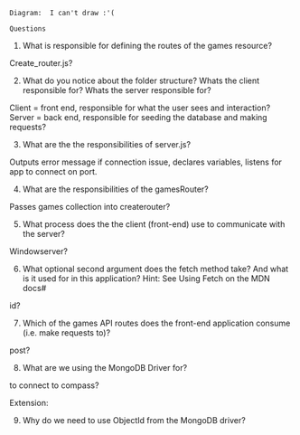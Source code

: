     Diagram:  I can't draw :'(
    
    Questions

1.  What is responsible for defining the routes of the games resource?

Create_router.js?

2.  What do you notice about the folder structure? Whats the client responsible for? Whats the server responsible for?

Client = front end, responsible for what the user sees and interaction?   Server = back end, responsible for seeding the database and making requests?

3.  What are the the responsibilities of server.js?

Outputs error message if connection issue, declares variables, listens for app to connect on port.

4.  What are the responsibilities of the gamesRouter?

Passes games collection into createrouter?

5.  What process does the the client (front-end) use to communicate with the server?

Windowserver?

6.  What optional second argument does the fetch method take? And what is it used for in this application? Hint: See Using Fetch on the MDN docs#

id?

7.  Which of the games API routes does the front-end application consume (i.e. make requests to)?

post?

8.  What are we using the MongoDB Driver for?

to connect to compass?

 Extension:

9. Why do we need to use ObjectId from the MongoDB driver?

